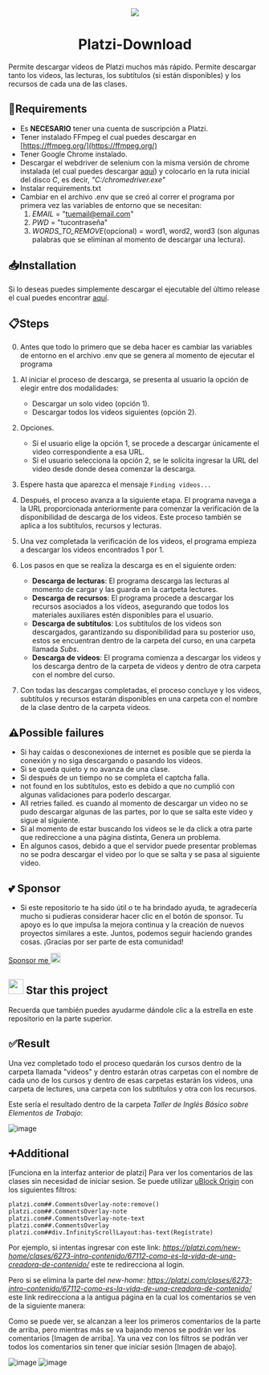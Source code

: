 <div align="center">
  <img src ="https://github.com/OscarDogar/Platzi-Download/assets/60854050/5a57dd93-1138-40d1-9231-c3c029c98bb5"/>
  <h1>Platzi-Download</h1>
</div>

Permite descargar videos de Platzi muchos más rápido. Permite descargar tanto los videos, las lecturas, los subtítulos (si están disponibles) y los recursos de cada una de las clases. 

## 📄Requirements 
- Es **NECESARIO** tener una cuenta de suscripción a Platzi.
- Tener instalado FFmpeg el cual puedes descargar en [https://ffmpeg.org/](https://ffmpeg.org/)
- Tener Google Chrome instalado.
- Descargar el webdriver de selenium con la misma versión de chrome instalada (el cual puedes descargar [aquí](https://chromedriver.chromium.org/downloads)) y colocarlo en la ruta inicial del disco *C*, es decir, *"C:/chromedriver.exe"*
- Instalar requirements.txt
- Cambiar en el archivo .env que se creó al correr el programa por primera vez las variables de entorno que se necesitan:
  1. *EMAIL* = "tuemail@email.com"
  2. *PWD* = "tucontraseña"
  3. *WORDS_TO_REMOVE*(opcional) = word1, word2, word3 (son algunas palabras que se eliminan al momento de descargar una lectura).
 
## 📥Installation

Si lo deseas puedes simplemente descargar el ejecutable del último release el cual puedes encontrar [aquí](https://github.com/OscarDogar/Platzi-Download/releases). 

## 📋Steps

0. Antes que todo lo primero que se deba hacer es cambiar las variables de entorno en el archivo .env que se genera al momento de ejecutar el programa

1. Al iniciar el proceso de descarga, se presenta al usuario la opción de elegir entre dos modalidades: 
   - Descargar un solo video (opción 1).
   - Descargar todos los videos siguientes (opción 2).

2. Opciones.
   - Si el usuario elige la opción 1, se procede a descargar únicamente el video correspondiente a esa URL.
   - Si el usuario selecciona la opción 2, se le solicita ingresar la URL del video desde donde desea comenzar la descarga.

3. Espere hasta que aparezca el mensaje ```Finding videos...```

4. Después, el proceso avanza a la siguiente etapa. El programa navega a la URL proporcionada anteriormente para comenzar la verificación de la disponibilidad de descarga de los videos. Este proceso también se aplica a los subtítulos, recursos y lecturas.

5. Una vez completada la verificación de los videos, el programa empieza a descargar los videos encontrados 1 por 1.

6. Los pasos en que se realiza la descarga es en el siguiente orden:
   - **Descarga de lecturas**: El programa descarga las lecturas al momento de cargar y las guarda en la cartpeta lectures.
   - **Descarga de recursos**: El programa procede a descargar los recursos asociados a los videos, asegurando que todos los materiales auxiliares estén disponibles para el usuario.
   - **Descarga de subtítulos**: Los subtítulos de los videos son descargados, garantizando su disponibilidad para su posterior uso, estos se encuentran dentro de la carpeta del curso, en una carpeta llamada *Subs*.
   - **Descarga de videos**: El programa comienza a descargar los videos y los descarga dentro de la carpeta de videos y dentro de otra carpeta con el nombre del curso.

7. Con todas las descargas completadas, el proceso concluye y los videos, subtítulos y recursos estarán disponibles en una carpeta con el nombre de la clase dentro de la carpeta videos.

## ⚠️Possible failures

* Si hay caídas o desconexiones de internet es posible que se pierda la conexión y no siga descargando o pasando los videos.
* Si se queda quieto y no avanza de una clase.
* Si después de un tiempo no se completa el captcha falla.
* not found en los subtítulos, esto es debido a que no cumplió con algunas validaciones para poderlo descargar.
* All retries failed. es cuando al momento de descargar un video no se pudo descargar algunas de las partes, por lo que se salta este video y sigue al siguiente.
* Si al momento de estar buscando los videos se le da click a otra parte que redireccione a una página distinta, Genera un problema.
* En algunos casos, debido a que el servidor puede presentar problemas no se podra descargar el video por lo que se salta y se pasa al siguiente video. 

## 💕 Sponsor 

- Si este repositorio te ha sido útil o te ha brindado ayuda, te agradecería mucho si pudieras considerar hacer clic en el botón de sponsor. Tu apoyo es lo que impulsa la mejora continua y la creación de nuevos proyectos similares a este. Juntos, podemos seguir haciendo grandes cosas. ¡Gracias por ser parte de esta comunidad!

[Sponsor me <img src="https://github-production-user-asset-6210df.s3.amazonaws.com/60854050/263421335-c7468ed6-7853-42c6-9de9-05be51da1ca2.png" width="20"/>](https://github.com/sponsors/OscarDogar)

## <img width="30" src ="https://github.com/OscarDogar/Platzi-Download/assets/60854050/833aa10d-de1e-472a-8123-3dc1046aa35b"/> Star this project 
Recuerda que también puedes ayudarme dándole clic a la estrella en este repositorio en la parte superior. 


## ✅Result

Una vez completado todo el proceso quedarán los cursos dentro de la carpeta llamada "videos" y dentro estarán otras carpetas 
con el nombre de cada uno de los cursos y dentro de esas carpetas estarán los videos, una carpeta de lectures, una carpeta con los subtítulos y otra con los recursos.

Este sería el resultado dentro de la carpeta *Taller de Inglés Básico sobre Elementos de Trabajo*: 

![image](https://github.com/OscarDogar/Platzi-Download/assets/60854050/d2aa50e8-a7c3-4bb6-8833-7b258e96181c)


## ➕Additional

[Funciona en la interfaz anterior de platzi] Para ver los comentarios de las clases sin necesidad de iniciar sesion. Se puede utilizar [uBlock Origin](https://github.com/gorhill/uBlock) con los siguientes filtros:
```
platzi.com##.CommentsOverlay-note:remove()
platzi.com##.CommentsOverlay-note
platzi.com##.CommentsOverlay-note-text
platzi.com##.CommentsOverlay
platzi.com##div.InfinityScrollLayout:has-text(Regístrate)
```
Por ejemplo, si intentas ingresar con este link: *https://platzi.com/new-home/clases/6273-intro-contenido/67112-como-es-la-vida-de-una-creadora-de-contenido/* este te redirecciona al login.

Pero si se elimina la parte del *new-home*: *https://platzi.com/clases/6273-intro-contenido/67112-como-es-la-vida-de-una-creadora-de-contenido/* este link redirecciona a la antigua página en la cual los comentarios se ven de la siguiente manera:

Como se puede ver, se alcanzan a leer los primeros comentarios de la parte de arriba, pero mientras más se va bajando menos se podrán ver los comentarios [Imagen de arriba]. Ya una vez con los filtros se podrán ver todos los comentarios sin tener que iniciar sesión [Imagen de abajo].

![image](https://github.com/OscarDogar/Platzi-Download/assets/60854050/ab3d7e99-3787-41a7-90de-855a77b92ef3) ![image](https://github.com/OscarDogar/Platzi-Download/assets/60854050/244386a3-2f10-49ac-9700-e252f95023fa)












